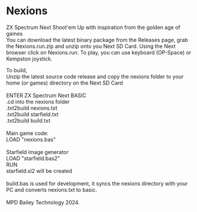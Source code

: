 # Nexions
ZX Spectrum Next Shoot'em Up with inspiration from the golden age of games
  \
You can download the latest binary package from the Releases page, grab the Nexions.run.zip and unzip onto you Next SD Card. Using the Next browser click on Nexions.run. To play, you can use keyboard (OP-Space) or Kempston joystick.

To build,   \
Unzip the latest source code release and copy the nexions folder to your home (or games) directory on the Next SD Card
  \
  \
ENTER ZX Spectrum Next BASIC  \
.cd into the nexions folder  \
.txt2build nexions.txt  \
.txt2build starfield.txt  \
.txt2build build.txt  \
  \
Main game code:  \
LOAD "nexions.bas"  \
  \
Starfield image generator  \
LOAD "starfield.bas2"  \
RUN  \
starfield.sl2 will be created  \
  \
build.bas is used for development, it syncs the nexions directory with your PC and converts nexions.txt to basic.
  \
  \
MPD Bailey Technology 2024.

